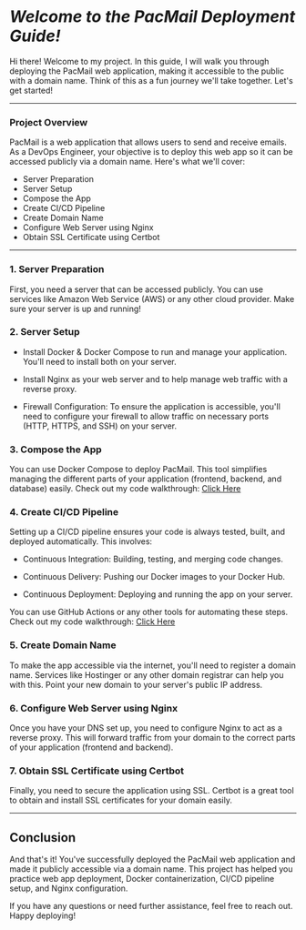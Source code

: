 # ***Welcome to the PacMail Deployment Guide!***

Hi there! Welcome to my project. In this guide, I will walk you through deploying the PacMail web application, making it accessible to the public with a domain name. Think of this as a fun journey we'll take together. Let's get started!

---

### Project Overview

PacMail is a web application that allows users to send and receive emails. As a DevOps Engineer, your objective is to deploy this web app so it can be accessed publicly via a domain name. Here's what we'll cover:

- Server Preparation
- Server Setup
- Compose the App
- Create CI/CD Pipeline
- Create Domain Name
- Configure Web Server using Nginx
- Obtain SSL Certificate using Certbot

---

### 1. Server Preparation

First, you need a server that can be accessed publicly. You can use services like Amazon Web Service (AWS) or any other cloud provider. Make sure your server is up and running!

### 2. Server Setup

- Install Docker & Docker Compose to run and manage your application. You'll need to install both on your server.

- Install Nginx as your web server and to help manage web traffic with a reverse proxy.

- Firewall Configuration: To ensure the application is accessible, you'll need to configure your firewall to allow traffic on necessary ports (HTTP, HTTPS, and SSH) on your server.

### 3. Compose the App

You can use Docker Compose to deploy PacMail. This tool simplifies managing the different parts of your application (frontend, backend, and database) easily. Check out my code walkthrough:
[Click Here](https://github.com/Rico-febrian/PacMail-project/blob/main/docker-compose.yaml)

### 4. Create CI/CD Pipeline

Setting up a CI/CD pipeline ensures your code is always tested, built, and deployed automatically. This involves:

- Continuous Integration: Building, testing, and merging code changes.

- Continuous Delivery: Pushing our Docker images to your Docker Hub.

- Continuous Deployment: Deploying and running the app on your server.

You can use GitHub Actions or any other tools for automating these steps. Check out my code walkthrough:
[Click Here](https://github.com/Rico-febrian/PacMail-project/tree/main/.github/workflows)

### 5. Create Domain Name

To make the app accessible via the internet, you'll need to register a domain name. Services like Hostinger or any other domain registrar can help you with this. Point your new domain to your server's public IP address.

### 6. Configure Web Server using Nginx

Once you have your DNS set up, you need to configure Nginx to act as a reverse proxy. This will forward traffic from your domain to the correct parts of your application (frontend and backend).

### 7. Obtain SSL Certificate using Certbot

Finally, you need to secure the application using SSL. Certbot is a great tool to obtain and install SSL certificates for your domain easily.

---

## Conclusion

And that's it! You've successfully deployed the PacMail web application and made it publicly accessible via a domain name. This project has helped you practice web app deployment, Docker containerization, CI/CD pipeline setup, and Nginx configuration.

If you have any questions or need further assistance, feel free to reach out. Happy deploying!
